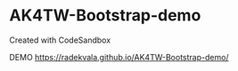 # AK4TW-Bootstrap-demo
Created with CodeSandbox

DEMO https://radekvala.github.io/AK4TW-Bootstrap-demo/
